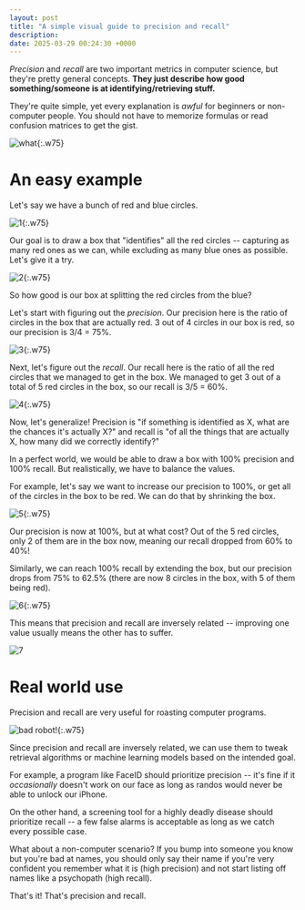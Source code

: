 ```yaml
---
layout: post
title: "A simple visual guide to precision and recall"
description:
date: 2025-03-29 00:24:30 +0000
---
```


_Precision_ and _recall_ are two important metrics in computer science, but they're pretty general concepts. **They just describe how good something/someone is at identifying/retrieving stuff.**

They're quite simple, yet every explanation is _awful_ for beginners or non-computer people. You should not have to memorize formulas or read confusion matrices to get the gist.

![what](/assets/pr-what.png){:.w75}

# An easy example

Let's say we have a bunch of red and blue circles.

![1](/assets/pr-1.svg){:.w75}

Our goal is to draw a box that "identifies" all the red circles -- capturing as many red ones as we can, while excluding as many blue ones as possible. Let's give it a try.

![2](/assets/pr-2.svg){:.w75}

So how good is our box at splitting the red circles from the blue?

Let's start with figuring out the _precision_. Our precision here is the ratio of circles in the box that are actually red. 3 out of 4 circles in our box is red, so our precision is 3/4 = 75%.

![3](/assets/pr-3.svg){:.w75}

Next, let's figure out the _recall_. Our recall here is the ratio of all the red circles that we managed to get in the box. We managed to get 3 out of a total of 5 red circles in the box, so our recall is 3/5 = 60%.

![4](/assets/pr-4.svg){:.w75}

Now, let's generalize! Precision is "if something is identified as X, what are the chances it's actually X?" and recall is "of all the things that are actually X, how many did we correctly identify?"

In a perfect world, we would be able to draw a box with 100% precision and 100% recall. But realistically, we have to balance the values.

For example, let's say we want to increase our precision to 100%, or get all of the circles in the box to be red. We can do that by shrinking the box.

![5](/assets/pr-5.svg){:.w75}

Our precision is now at 100%, but at what cost? Out of the 5 red circles, only 2 of them are in the box now, meaning our recall dropped from 60% to 40%!

Similarly, we can reach 100% recall by extending the box, but our precision drops from 75% to 62.5% (there are now 8 circles in the box, with 5 of them being red).

![6](/assets/pr-6.svg){:.w75}

This means that precision and recall are inversely related -- improving one value usually means the other has to suffer.

![7](/assets/pr-7.svg)

# Real world use

Precision and recall are very useful for roasting computer programs.

![bad robot!](/assets/pr-bad-robot.png){:.w75}

Since precision and recall are inversely related, we can use them to tweak retrieval algorithms or machine learning models based on the intended goal.

For example, a program like FaceID should prioritize precision -- it's fine if it _occasionally_ doesn't work on our face as long as randos would never be able to unlock our iPhone.

On the other hand, a screening tool for a highly deadly disease should prioritize recall -- a few false alarms is acceptable as long as we catch every possible case.

What about a non-computer scenario? If you bump into someone you know but you're bad at names, you should only say their name if you're very confident you remember what it is (high precision) and not start listing off names like a psychopath (high recall).

That's it! That's precision and recall.
